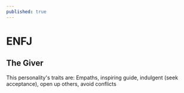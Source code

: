 ```yaml
---
published: true
---
```

# ENFJ

## The Giver

This personality's traits are:
 Empaths, inspiring guide, indulgent (seek acceptance), open up others, avoid conflicts
